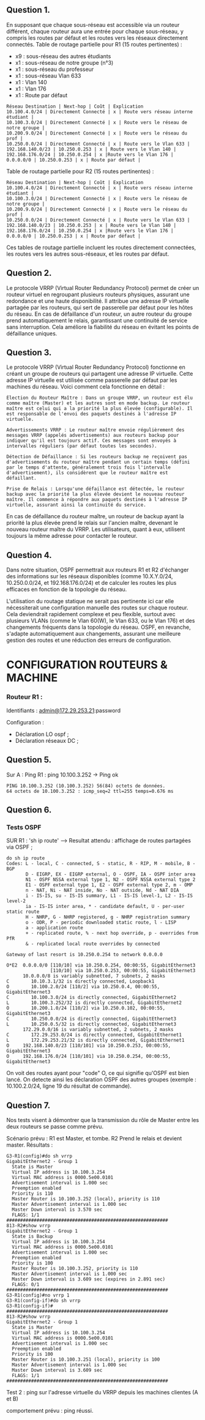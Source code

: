  ## Question 1.
 
En supposant que chaque sous-réseau est accessible via un routeur différent, chaque routeur aura une entrée pour chaque sous-réseau, y compris les routes par défaut et les routes vers les réseaux directement connectés.
Table de routage partielle pour R1 (15 routes pertinentes) :
- x9 : sous-réseau des autres étudiants
- x1 : sous-réseau de notre groupe (n°3)
- x1 : sous-réseau du professeur
- x1 : sous-réseau Vlan 633
- x1 : Vlan 140
- x1 : Vlan 176
- x1 : Route par défaut 

```
Réseau Destination | Next-hop | Coût | Explication 
10.100.4.0/24 | Directement Connecté | x | Route vers réseau interne étudiant | 
10.100.3.0/24 | Directement Connecté | x | Route vers le réseau de notre groupe |
10.200.9.0/24 | Directement Connecté | x | Route vers le réseau du prof |
10.250.0.0/24 | Directement Connecté | x | Route vers le Vlan 633 |
192.168.140.0/23 | 10.250.0.253 | x | Route vers le Vlan 140 |
192.168.176.0/24 | 10.250.0.254 | x |Route vers le Vlan 176 |
0.0.0.0/0 | 10.250.0.253 | x | Route par défaut | 

```

Table de routage partielle pour R2 (15 routes pertinentes) :
```
Réseau Destination | Next-hop | Coût | Explication 
10.100.4.0/24 | Directement Connecté | x | Route vers réseau interne étudiant | 
10.100.3.0/24 | Directement Connecté | x | Route vers le réseau de notre groupe |
10.200.9.0/24 | Directement Connecté | x | Route vers le réseau du prof |
10.250.0.0/24 | Directement Connecté | x | Route vers le Vlan 633 |
192.168.140.0/23 | 10.250.0.253 | x | Route vers le Vlan 140 |
192.168.176.0/24 | 10.250.0.254 | x |Route vers le Vlan 176 |
0.0.0.0/0 | 10.250.0.253 | x | Route par défaut | 
```
Ces tables de routage partielle incluent les routes directement connectées, les routes vers les autres sous-réseaux, et les routes par défaut.

## Question 2.

Le protocole VRRP (Virtual Router Redundancy Protocol) permet de créer un routeur virtuel en regroupant plusieurs routeurs physiques, assurant une redondance et une haute disponibilité. Il attribue une adresse IP virtuelle partagée par les routeurs, qui sert de passerelle par défaut pour les hôtes du réseau. En cas de défaillance d'un routeur, un autre routeur du groupe prend automatiquement le relais, garantissant une continuité de service sans interruption. Cela améliore la fiabilité du réseau en évitant les points de défaillance uniques.

## Question 3.

Le protocole VRRP (Virtual Router Redundancy Protocol) fonctionne en créant un groupe de routeurs qui partagent une adresse IP virtuelle. Cette adresse IP virtuelle est utilisée comme passerelle par défaut par les machines du réseau. Voici comment cela fonctionne en détail :

    Élection du Routeur Maître : Dans un groupe VRRP, un routeur est élu comme maître (Master) et les autres sont en mode backup. Le routeur maître est celui qui a la priorité la plus élevée (configurable). Il est responsable de l'envoi des paquets destinés à l'adresse IP virtuelle.

    Advertissements VRRP : Le routeur maître envoie régulièrement des messages VRRP (appelés advertisements) aux routeurs backup pour indiquer qu'il est toujours actif. Ces messages sont envoyés à intervalles réguliers (par défaut toutes les secondes).

    Détection de Défaillance : Si les routeurs backup ne reçoivent pas d'advertisements du routeur maître pendant un certain temps (défini par le temps d'attente, généralement trois fois l'intervalle d'advertisement), ils considèrent que le routeur maître est défaillant.

    Prise de Relais : Lorsqu'une défaillance est détectée, le routeur backup avec la priorité la plus élevée devient le nouveau routeur maître. Il commence à répondre aux paquets destinés à l'adresse IP virtuelle, assurant ainsi la continuité du service.

En cas de défaillance du routeur maître, un routeur de backup ayant la priorité la plus élevée prend le relais sur l'ancien maître, devenant le nouveau routeur maître du VRRP. Les utilisateurs, quant à eux, utilisent toujours la même adresse pour contacter le routeur. 

## Question 4.

Dans notre situation, OSPF permettrait aux routeurs R1 et R2 d'échanger des informations sur les réseaux disponibles (comme 10.X.Y.0/24, 10.250.0.0/24, et 192.168.176.0/24) et de calculer les routes les plus efficaces en fonction de la topologie du réseau.

L'utilisation du routage statique ne serait pas pertinente ici car elle nécessiterait une configuration manuelle des routes sur chaque routeur. Cela deviendrait rapidement complexe et peu flexible, surtout avec plusieurs VLANs (comme le Vlan 60(W), le Vlan 633, ou le Vlan 176) et des changements fréquents dans la topologie du réseau. OSPF, en revanche, s'adapte automatiquement aux changements, assurant une meilleure gestion des routes et une réduction des erreurs de configuration.


# CONFIGURATION ROUTEURS & MACHINE

### Routeur R1 :
Identifiants : admin@172.29.253.21:password 

Configuration : 
 - Déclaration LO ospf ;
 - Déclaration réseaux DC ;


## Question 5.
Sur A : 
Ping R1 : ping 10.100.3.252
-> Ping ok 
```
PING 10.100.3.252 (10.100.3.252) 56(84) octets de données.
64 octets de 10.100.3.252 : icmp_seq=2 ttl=255 temps=0.676 ms
```

## Question 6.

### Tests OSPF
SUR R1 :
'sh ip route' --> Resultat attendu : affichage de routes partagées via OSPF ;
```
do sh ip route
Codes: L - local, C - connected, S - static, R - RIP, M - mobile, B - BGP
       D - EIGRP, EX - EIGRP external, O - OSPF, IA - OSPF inter area
       N1 - OSPF NSSA external type 1, N2 - OSPF NSSA external type 2
       E1 - OSPF external type 1, E2 - OSPF external type 2, m - OMP
       n - NAT, Ni - NAT inside, No - NAT outside, Nd - NAT DIA
       i - IS-IS, su - IS-IS summary, L1 - IS-IS level-1, L2 - IS-IS level-2
       ia - IS-IS inter area, * - candidate default, U - per-user static route
       H - NHRP, G - NHRP registered, g - NHRP registration summary
       o - ODR, P - periodic downloaded static route, l - LISP
       a - application route
       + - replicated route, % - next hop override, p - overrides from PfR
       & - replicated local route overrides by connected

Gateway of last resort is 10.250.0.254 to network 0.0.0.0

O*E2  0.0.0.0/0 [110/10] via 10.250.0.254, 00:00:55, GigabitEthernet3
                [110/10] via 10.250.0.253, 00:00:55, GigabitEthernet3
      10.0.0.0/8 is variably subnetted, 7 subnets, 2 masks
C        10.10.3.1/32 is directly connected, Loopback1
O        10.100.2.0/24 [110/2] via 10.250.0.4, 00:00:55, GigabitEthernet3
C        10.100.3.0/24 is directly connected, GigabitEthernet2
L        10.100.3.252/32 is directly connected, GigabitEthernet2
O        10.200.1.0/24 [110/2] via 10.250.0.102, 00:00:55, GigabitEthernet3
C        10.250.0.0/24 is directly connected, GigabitEthernet3
L        10.250.0.5/32 is directly connected, GigabitEthernet3
      172.29.0.0/16 is variably subnetted, 2 subnets, 2 masks
C        172.29.253.0/24 is directly connected, GigabitEthernet1
L        172.29.253.21/32 is directly connected, GigabitEthernet1
O     192.168.140.0/23 [110/101] via 10.250.0.253, 00:00:55, GigabitEthernet3
O     192.168.176.0/24 [110/101] via 10.250.0.254, 00:00:55, GigabitEthernet3
```
On voit des routes ayant pour "code" O, ce qui signifie qu'OSPF est bien lancé. On detecte ainsi les déclaration OSPF des autres groupes (exemple : 10.100.2.0/24, ligne 19 du résultat de commande).


## Question 7.

Nos tests visent à démontrer que la transmission du rôle de Master entre les deux routeurs se passe comme prévu.

Scénario prévu : R1 est Master, et tombe. R2 Prend le relais et devient master.
Résultats :
```
G3-R1(config)#do sh vrrp
GigabitEthernet2 - Group 1
  State is Master
  Virtual IP address is 10.100.3.254
  Virtual MAC address is 0000.5e00.0101
  Advertisement interval is 1.000 sec
  Preemption enabled
  Priority is 110
  Master Router is 10.100.3.252 (local), priority is 110
  Master Advertisement interval is 1.000 sec
  Master Down interval is 3.570 sec
  FLAGS: 1/1
###########################################################
813-R2#show vrrp
GigabitEthernet2 - Group 1
  State is Backup
  Virtual IP address is 10.100.3.254
  Virtual MAC address is 0000.5e00.0101
  Advertisement interval is 1.000 sec
  Preemption enabled
  Priority is 100
  Master Router is 10.100.3.252, priority is 110
  Master Advertisement interval is 1.000 sec
  Master Down interval is 3.609 sec (expires in 2.891 sec)
  FLAGS: 0/1
###########################################################
G3-R1(config)#no vrrp 1
G3-R1(config-if)#do sh vrrp
G3-R1(config-if)#
###########################################################
813-R2#show vrrp
GigabitEthernet2 - Group 1
  State is Master
  Virtual IP address is 10.100.3.254
  Virtual MAC address is 0000.5e00.0101
  Advertisement interval is 1.000 sec
  Preemption enabled
  Priority is 100
  Master Router is 10.100.3.251 (local), priority is 100
  Master Advertisement interval is 1.000 sec
  Master Down interval is 3.609 sec
  FLAGS: 1/1
###########################################################
```

Test 2 : ping sur l'adresse virtuelle du VRRP depuis les machines clientes (A et B)

comportement prévu : ping réussi.
